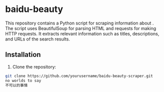 # baidu-beauty
This repository contains a Python script for scraping information about . The script uses BeautifulSoup for parsing HTML and requests for making HTTP requests. It extracts relevant information such as titles, descriptions, and URLs of the search results. 


## Installation

1. Clone the repository:

```sh
git clone https://github.com/yourusername/baidu-beauty-scraper.git
no worlds to say
不可以的事情
